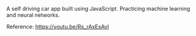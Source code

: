 A self driving car app built using JavaScript. Practicing machine learning and neural networks. 

Reference: https://youtu.be/Rs_rAxEsAvI